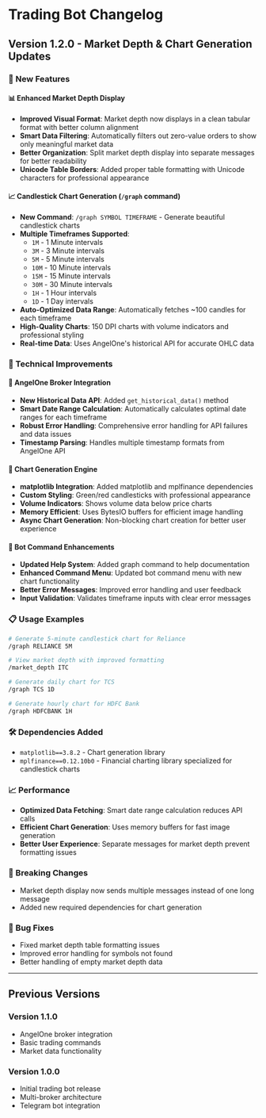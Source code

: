 # Trading Bot Changelog

## Version 1.2.0 - Market Depth & Chart Generation Updates

### 🎯 New Features

#### 📊 Enhanced Market Depth Display
- **Improved Visual Format**: Market depth now displays in a clean tabular format with better column alignment
- **Smart Data Filtering**: Automatically filters out zero-value orders to show only meaningful market data
- **Better Organization**: Split market depth display into separate messages for better readability
- **Unicode Table Borders**: Added proper table formatting with Unicode characters for professional appearance

#### 📈 Candlestick Chart Generation (`/graph` command)
- **New Command**: `/graph SYMBOL TIMEFRAME` - Generate beautiful candlestick charts
- **Multiple Timeframes Supported**:
  - `1M` - 1 Minute intervals
  - `3M` - 3 Minute intervals  
  - `5M` - 5 Minute intervals
  - `10M` - 10 Minute intervals
  - `15M` - 15 Minute intervals
  - `30M` - 30 Minute intervals
  - `1H` - 1 Hour intervals
  - `1D` - 1 Day intervals
- **Auto-Optimized Data Range**: Automatically fetches ~100 candles for each timeframe
- **High-Quality Charts**: 150 DPI charts with volume indicators and professional styling
- **Real-time Data**: Uses AngelOne's historical API for accurate OHLC data

### 🔧 Technical Improvements

#### 📡 AngelOne Broker Integration
- **New Historical Data API**: Added `get_historical_data()` method
- **Smart Date Range Calculation**: Automatically calculates optimal date ranges for each timeframe
- **Robust Error Handling**: Comprehensive error handling for API failures and data issues
- **Timestamp Parsing**: Handles multiple timestamp formats from AngelOne API

#### 🎨 Chart Generation Engine
- **matplotlib Integration**: Added matplotlib and mplfinance dependencies
- **Custom Styling**: Green/red candlesticks with professional appearance
- **Volume Indicators**: Shows volume data below price charts
- **Memory Efficient**: Uses BytesIO buffers for efficient image handling
- **Async Chart Generation**: Non-blocking chart creation for better user experience

#### 🤖 Bot Command Enhancements
- **Updated Help System**: Added graph command to help documentation
- **Enhanced Command Menu**: Updated bot command menu with new chart functionality
- **Better Error Messages**: Improved error handling and user feedback
- **Input Validation**: Validates timeframe inputs with clear error messages

### 📋 Usage Examples

```bash
# Generate 5-minute candlestick chart for Reliance
/graph RELIANCE 5M

# View market depth with improved formatting
/market_depth ITC

# Generate daily chart for TCS
/graph TCS 1D

# Generate hourly chart for HDFC Bank
/graph HDFCBANK 1H
```

### 🛠 Dependencies Added
- `matplotlib==3.8.2` - Chart generation library
- `mplfinance==0.12.10b0` - Financial charting library specialized for candlestick charts

### 📈 Performance
- **Optimized Data Fetching**: Smart date range calculation reduces API calls
- **Efficient Chart Generation**: Uses memory buffers for fast image generation
- **Better User Experience**: Separate messages for market depth prevent formatting issues

### 🔄 Breaking Changes
- Market depth display now sends multiple messages instead of one long message
- Added new required dependencies for chart generation

### 🐛 Bug Fixes
- Fixed market depth table formatting issues
- Improved error handling for symbols not found
- Better handling of empty market depth data

---

## Previous Versions

### Version 1.1.0
- AngelOne broker integration
- Basic trading commands
- Market data functionality

### Version 1.0.0  
- Initial trading bot release
- Multi-broker architecture
- Telegram bot integration 
